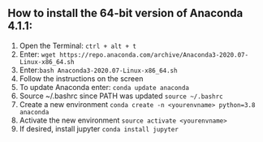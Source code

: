 ## How to install the 64-bit version of Anaconda 4.1.1:

1. Open the Terminal: `ctrl + alt + t`
2. Enter: `wget https://repo.anaconda.com/archive/Anaconda3-2020.07-Linux-x86_64.sh`
3. Enter:`bash Anaconda3-2020.07-Linux-x86_64.sh`
4. Follow the instructions on the screen
5. To update Anaconda enter:
`conda update anaconda`
6. Source ~/.bashrc since PATH was updated
`source ~/.bashrc`
7. Create a new environment
`conda create -n <yourenvname> python=3.8 anaconda`
8. Activate the new environment
`source activate <yourenvname>`
9. If desired, install jupyter 
`conda install jupyter`

